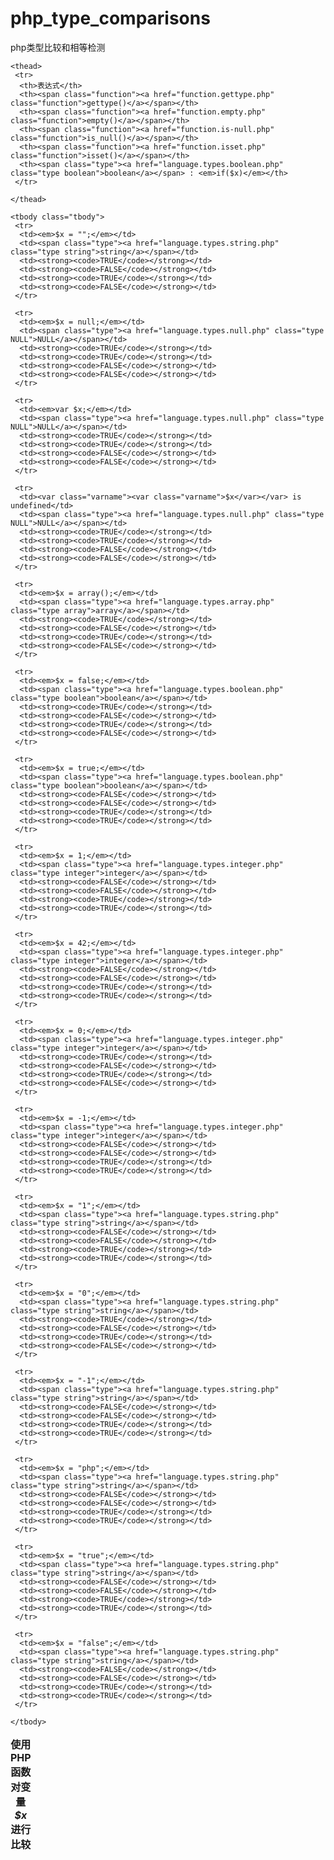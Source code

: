 # php_type_comparisons
php类型比较和相等检测


<table class="doctable table">
   <caption><strong>使用 PHP 函数对变量 <var class="varname"><var class="varname">$x</var></var> 进行比较</strong></caption>
   
    <thead>
     <tr>
      <th>表达式</th>
      <th><span class="function"><a href="function.gettype.php" class="function">gettype()</a></span></th>
      <th><span class="function"><a href="function.empty.php" class="function">empty()</a></span></th>
      <th><span class="function"><a href="function.is-null.php" class="function">is_null()</a></span></th>
      <th><span class="function"><a href="function.isset.php" class="function">isset()</a></span></th>
      <th><span class="type"><a href="language.types.boolean.php" class="type boolean">boolean</a></span> : <em>if($x)</em></th>
     </tr>

    </thead>

    <tbody class="tbody">
     <tr>
      <td><em>$x = "";</em></td>
      <td><span class="type"><a href="language.types.string.php" class="type string">string</a></span></td>
      <td><strong><code>TRUE</code></strong></td>
      <td><strong><code>FALSE</code></strong></td>
      <td><strong><code>TRUE</code></strong></td>
      <td><strong><code>FALSE</code></strong></td>
     </tr>

     <tr>
      <td><em>$x = null;</em></td>
      <td><span class="type"><a href="language.types.null.php" class="type NULL">NULL</a></span></td>
      <td><strong><code>TRUE</code></strong></td>
      <td><strong><code>TRUE</code></strong></td>
      <td><strong><code>FALSE</code></strong></td>
      <td><strong><code>FALSE</code></strong></td>
     </tr>

     <tr>
      <td><em>var $x;</em></td>
      <td><span class="type"><a href="language.types.null.php" class="type NULL">NULL</a></span></td>
      <td><strong><code>TRUE</code></strong></td>
      <td><strong><code>TRUE</code></strong></td>
      <td><strong><code>FALSE</code></strong></td>
      <td><strong><code>FALSE</code></strong></td>
     </tr>

     <tr>
      <td><var class="varname"><var class="varname">$x</var></var> is undefined</td>
      <td><span class="type"><a href="language.types.null.php" class="type NULL">NULL</a></span></td>
      <td><strong><code>TRUE</code></strong></td>
      <td><strong><code>TRUE</code></strong></td>
      <td><strong><code>FALSE</code></strong></td>
      <td><strong><code>FALSE</code></strong></td>
     </tr>

     <tr>
      <td><em>$x = array();</em></td>
      <td><span class="type"><a href="language.types.array.php" class="type array">array</a></span></td>
      <td><strong><code>TRUE</code></strong></td>
      <td><strong><code>FALSE</code></strong></td>
      <td><strong><code>TRUE</code></strong></td>
      <td><strong><code>FALSE</code></strong></td>
     </tr>

     <tr>
      <td><em>$x = false;</em></td>
      <td><span class="type"><a href="language.types.boolean.php" class="type boolean">boolean</a></span></td>
      <td><strong><code>TRUE</code></strong></td>
      <td><strong><code>FALSE</code></strong></td>
      <td><strong><code>TRUE</code></strong></td>
      <td><strong><code>FALSE</code></strong></td>
     </tr>

     <tr>
      <td><em>$x = true;</em></td>
      <td><span class="type"><a href="language.types.boolean.php" class="type boolean">boolean</a></span></td>
      <td><strong><code>FALSE</code></strong></td>
      <td><strong><code>FALSE</code></strong></td>
      <td><strong><code>TRUE</code></strong></td>
      <td><strong><code>TRUE</code></strong></td>
     </tr>

     <tr>
      <td><em>$x = 1;</em></td>
      <td><span class="type"><a href="language.types.integer.php" class="type integer">integer</a></span></td>
      <td><strong><code>FALSE</code></strong></td>
      <td><strong><code>FALSE</code></strong></td>
      <td><strong><code>TRUE</code></strong></td>
      <td><strong><code>TRUE</code></strong></td>
     </tr>

     <tr>
      <td><em>$x = 42;</em></td>
      <td><span class="type"><a href="language.types.integer.php" class="type integer">integer</a></span></td>
      <td><strong><code>FALSE</code></strong></td>
      <td><strong><code>FALSE</code></strong></td>
      <td><strong><code>TRUE</code></strong></td>
      <td><strong><code>TRUE</code></strong></td>
     </tr>

     <tr>
      <td><em>$x = 0;</em></td>
      <td><span class="type"><a href="language.types.integer.php" class="type integer">integer</a></span></td>
      <td><strong><code>TRUE</code></strong></td>
      <td><strong><code>FALSE</code></strong></td>
      <td><strong><code>TRUE</code></strong></td>
      <td><strong><code>FALSE</code></strong></td>
     </tr>

     <tr>
      <td><em>$x = -1;</em></td>
      <td><span class="type"><a href="language.types.integer.php" class="type integer">integer</a></span></td>
      <td><strong><code>FALSE</code></strong></td>
      <td><strong><code>FALSE</code></strong></td>
      <td><strong><code>TRUE</code></strong></td>
      <td><strong><code>TRUE</code></strong></td>
     </tr>

     <tr>
      <td><em>$x = "1";</em></td>
      <td><span class="type"><a href="language.types.string.php" class="type string">string</a></span></td>
      <td><strong><code>FALSE</code></strong></td>
      <td><strong><code>FALSE</code></strong></td>
      <td><strong><code>TRUE</code></strong></td>
      <td><strong><code>TRUE</code></strong></td>
     </tr>

     <tr>
      <td><em>$x = "0";</em></td>
      <td><span class="type"><a href="language.types.string.php" class="type string">string</a></span></td>
      <td><strong><code>TRUE</code></strong></td>
      <td><strong><code>FALSE</code></strong></td>
      <td><strong><code>TRUE</code></strong></td>
      <td><strong><code>FALSE</code></strong></td>
     </tr>

     <tr>
      <td><em>$x = "-1";</em></td>
      <td><span class="type"><a href="language.types.string.php" class="type string">string</a></span></td>
      <td><strong><code>FALSE</code></strong></td>
      <td><strong><code>FALSE</code></strong></td>
      <td><strong><code>TRUE</code></strong></td>
      <td><strong><code>TRUE</code></strong></td>
     </tr>

     <tr>
      <td><em>$x = "php";</em></td>
      <td><span class="type"><a href="language.types.string.php" class="type string">string</a></span></td>
      <td><strong><code>FALSE</code></strong></td>
      <td><strong><code>FALSE</code></strong></td>
      <td><strong><code>TRUE</code></strong></td>
      <td><strong><code>TRUE</code></strong></td>
     </tr>

     <tr>
      <td><em>$x = "true";</em></td>
      <td><span class="type"><a href="language.types.string.php" class="type string">string</a></span></td>
      <td><strong><code>FALSE</code></strong></td>
      <td><strong><code>FALSE</code></strong></td>
      <td><strong><code>TRUE</code></strong></td>
      <td><strong><code>TRUE</code></strong></td>
     </tr>

     <tr>
      <td><em>$x = "false";</em></td>
      <td><span class="type"><a href="language.types.string.php" class="type string">string</a></span></td>
      <td><strong><code>FALSE</code></strong></td>
      <td><strong><code>FALSE</code></strong></td>
      <td><strong><code>TRUE</code></strong></td>
      <td><strong><code>TRUE</code></strong></td>
     </tr>

    </tbody>
   
  </table>
